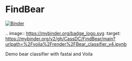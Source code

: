 # FindBear

[![Binder](https://mybinder.org/badge_logo.svg)](https://mybinder.org/v2/gh/CassDC/FindBear/main?urlpath=%2Fvoila%2Frender%2FBear_classifier_v4.ipynb)

.. image:: https://mybinder.org/badge_logo.svg
 :target: https://mybinder.org/v2/gh/CassDC/FindBear/main?urlpath=%2Fvoila%2Frender%2FBear_classifier_v4.ipynb

Demo bear classifier with fastai and Voila

